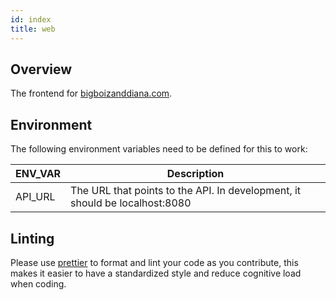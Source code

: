 ```yaml
---
id: index
title: web
---
```


## Overview

The frontend for [bigboizanddiana.com](https://bigboizanddiana.com).

## Environment

The following environment variables need to be defined for this to work:

| ENV_VAR | Description                                                                 |
| ------- | --------------------------------------------------------------------------- |
| API_URL | The URL that points to the API. In development, it should be localhost:8080 |

## Linting

Please use [prettier](https://prettier.io/) to format and lint your code as you contribute, this makes it easier to have a standardized style and reduce cognitive load when coding.
